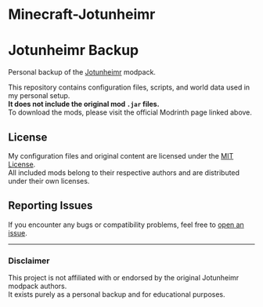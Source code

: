 # Minecraft-Jotunheimr

# Jotunheimr Backup

Personal backup of the [Jotunheimr](https://modrinth.com/modpack/jotunheimr) modpack.

This repository contains configuration files, scripts, and world data used in my personal setup.  
**It does not include the original mod `.jar` files.**  
To download the mods, please visit the official Modrinth page linked above.

## License
My configuration files and original content are licensed under the [MIT License](./LICENSE).  
All included mods belong to their respective authors and are distributed under their own licenses.

## Reporting Issues
If you encounter any bugs or compatibility problems, feel free to [open an issue](../../issues/new).

---

### Disclaimer
This project is not affiliated with or endorsed by the original Jotunheimr modpack authors.  
It exists purely as a personal backup and for educational purposes.
